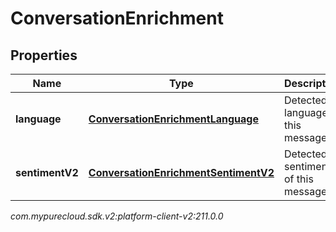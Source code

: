 # ConversationEnrichment


## Properties

| Name | Type | Description | Notes |
| ------------ | ------------- | ------------- | ------------- |
| **language** | [**ConversationEnrichmentLanguage**](ConversationEnrichmentLanguage) | Detected language of this message. |  [optional] |
| **sentimentV2** | [**ConversationEnrichmentSentimentV2**](ConversationEnrichmentSentimentV2) | Detected sentiment of this message. |  [optional] |




_com.mypurecloud.sdk.v2:platform-client-v2:211.0.0_
